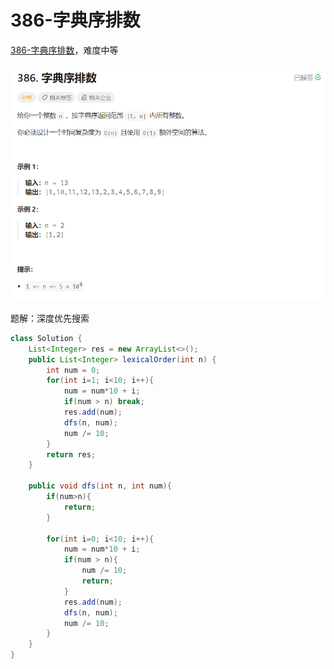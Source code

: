 # 386-字典序排数

[386-字典序排数](https://leetcode.cn/problems/lexicographical-numbers/)，难度中等

![image-20230923095805197](https://raw.githubusercontent.com/lqyspace/mypic/master/PicBed/202309230958251.png)

题解：深度优先搜索

```java
class Solution {
    List<Integer> res = new ArrayList<>();
    public List<Integer> lexicalOrder(int n) {
        int num = 0;
        for(int i=1; i<10; i++){
            num = num*10 + i;
            if(num > n) break;
            res.add(num);
            dfs(n, num);
            num /= 10;
        }
        return res;
    }
    
    public void dfs(int n, int num){
        if(num>n){
            return;
        }
        
        for(int i=0; i<10; i++){
            num = num*10 + i;
            if(num > n){
                num /= 10;
                return;
            }
            res.add(num);
            dfs(n, num);
            num /= 10;
        }
    }
}
```

